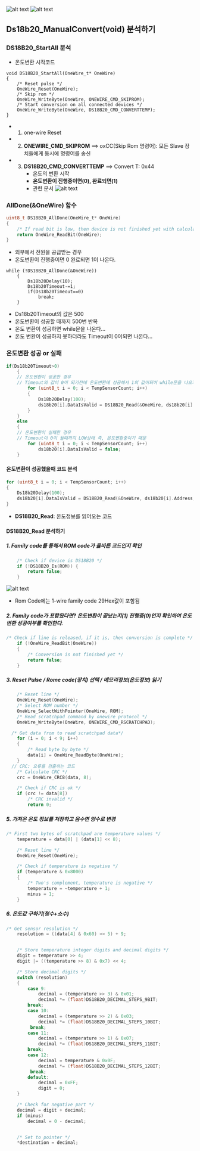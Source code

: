 ![alt text](image.png)
![alt text](image-2.png)

## Ds18b20_ManualConvert(void) 분석하기

### DS18B20_StartAll 분석

- 온도변환 시작코드

```
void DS18B20_StartAll(OneWire_t* OneWire)
{
	/* Reset pulse */
	OneWire_Reset(OneWire);
	/* Skip rom */
	OneWire_WriteByte(OneWire, ONEWIRE_CMD_SKIPROM);
	/* Start conversion on all connected devices */
	OneWire_WriteByte(OneWire, DS18B20_CMD_CONVERTTEMP);
}
```

- 1. one-wire Reset
- 2. **ONEWIRE_CMD_SKIPROM**
     ==> oxCC(Skip Rom 명령어): 모든 Slave 장치들에게 동시에 명령어를 송신
- 3. **DS18B20_CMD_CONVERTTEMP**
     ==> Convert T: 0x44
     - 온도의 변환 시작
     - **온도변환이 진행중이면(0), 완료되면(1)**
     - 관련 문서 ![alt text](image-1.png)

### AllDone(&OneWire) 함수

```c
uint8_t DS18B20_AllDone(OneWire_t* OneWire)
{
	/* If read bit is low, then device is not finished yet with calculation temperature */
	return OneWire_ReadBit(OneWire);
}
```

- 외부에서 전원을 공급받는 경우
- 온도변환이 진행중이면 0 완료되면 1이 나온다.

```
while (!DS18B20_AllDone(&OneWire))
	{
		Ds18b20Delay(10);
		Ds18b20Timeout-=1;
		if(Ds18b20Timeout==0)
			break;
	}
```

- Ds18b20Timeout의 값은 500
- 온도변환이 성공할 때까지 500번 반복
- 온도 변환이 성공하면 while문을 나온다...
- 온도 변환이 성공하지 못하더라도 Timeout이 0이되면 나온다...

### 온도변환 성공 or 실패

```c
if(Ds18b20Timeout>0)
	{
    // 온도변환이 성공한 경우
    // Timeout의 값이 0이 되기전에 온도변환에 성공해서 1의 값이되어 while문을 나오기 때문이다.
		for (uint8_t i = 0; i < TempSensorCount; i++)
		{
			Ds18b20Delay(100);
			ds18b20[i].DataIsValid = DS18B20_Read(&OneWire, ds18b20[i].Address, &ds18b20[i].Temperature);
		}
	}
	else
	{
    // 온도변환이 실패한 경우
    // Timeout이 0이 될때까지 LOW상태 즉, 온도변환중이기 때문
		for (uint8_t i = 0; i < TempSensorCount; i++)
			ds18b20[i].DataIsValid = false;
	}
```

#### 온도변환이 성공했을때 코드 분석

```c
for (uint8_t i = 0; i < TempSensorCount; i++)
{
	Ds18b20Delay(100);
	ds18b20[i].DataIsValid = DS18B20_Read(&OneWire, ds18b20[i].Address, &ds18b20[i].Temperature);
}
```

- **DS18B20_Read**: 온도정보를 읽어오는 코드

#### DS18B20_Read 분석하기

##### 1. Family code를 통해서 ROM code가 옳바른 코드인지 확인

```c
	/* Check if device is DS18B20 */
	if (!DS18B20_Is(ROM)) {
		return false;
	}
```

![alt text](image-3.png)

- Rom Code에는 1-wire family code 29Hex값이 포함됨

##### 2. Family code가 포함됬다면? 온도변환이 끝났는지(1) 진행중(0)인지 확인하여 온도변환 성공여부를 확인한다.

```c
/* Check if line is released, if it is, then conversion is complete */
	if (!OneWire_ReadBit(OneWire))
	{
		/* Conversion is not finished yet */
		return false;
	}
```

##### 3. Reset Pulse / Rome code(장치) 선택 / 메모리정보(온도정보) 읽기

```c
	/* Reset line */
	OneWire_Reset(OneWire);
	/* Select ROM number */
	OneWire_SelectWithPointer(OneWire, ROM);
	/* Read scratchpad command by onewire protocol */
	OneWire_WriteByte(OneWire, ONEWIRE_CMD_RSCRATCHPAD);

  /* Get data from to read scratchpad data*/
	for (i = 0; i < 9; i++)
	{
		/* Read byte by byte */
		data[i] = OneWire_ReadByte(OneWire);
	}
  // CRC: 오류를 검출하는 코드
	/* Calculate CRC */
	crc = OneWire_CRC8(data, 8);

	/* Check if CRC is ok */
	if (crc != data[8])
		/* CRC invalid */
		return 0;
```

##### 5. 가져온 온도 정보를 저장하고 음수면 양수로 변경

```c
/* First two bytes of scratchpad are temperature values */
	temperature = data[0] | (data[1] << 8);

	/* Reset line */
	OneWire_Reset(OneWire);

	/* Check if temperature is negative */
	if (temperature & 0x8000)
	{
		/* Two's complement, temperature is negative */
		temperature = ~temperature + 1;
		minus = 1;
	}

```

##### 6. 온도값 구하기(정수+소수)

```c
/* Get sensor resolution */
	resolution = ((data[4] & 0x60) >> 5) + 9;


	/* Store temperature integer digits and decimal digits */
	digit = temperature >> 4;
	digit |= ((temperature >> 8) & 0x7) << 4;

	/* Store decimal digits */
	switch (resolution)
	{
		case 9:
			decimal = (temperature >> 3) & 0x01;
			decimal *= (float)DS18B20_DECIMAL_STEPS_9BIT;
		break;
		case 10:
			decimal = (temperature >> 2) & 0x03;
			decimal *= (float)DS18B20_DECIMAL_STEPS_10BIT;
		 break;
		case 11:
			decimal = (temperature >> 1) & 0x07;
			decimal *= (float)DS18B20_DECIMAL_STEPS_11BIT;
		break;
		case 12:
			decimal = temperature & 0x0F;
			decimal *= (float)DS18B20_DECIMAL_STEPS_12BIT;
		 break;
		default:
			decimal = 0xFF;
			digit = 0;
	}

	/* Check for negative part */
	decimal = digit + decimal;
	if (minus)
		decimal = 0 - decimal;


	/* Set to pointer */
	*destination = decimal;

```
